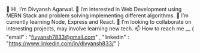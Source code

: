 👋 Hi, I’m Divyansh Agarwal.
👀 I’m interested in Web Development using MERN Stack and problem solving implementing different algorithms.
🌱 I’m currently learning Node, Express and React.
💞️ I’m looking to collaborate on interesting projects, may involve learning new tech.
📫 How to reach me __ { "email" : "fivyansh7833@gmail.com" , "linkedin" : "https://www.linkedin.com/in/divyansh833/" }
